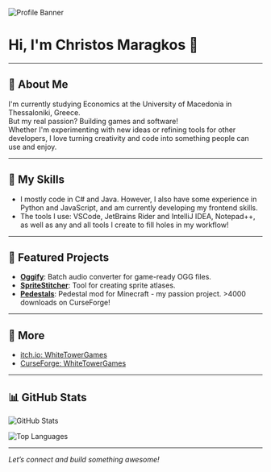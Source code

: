 ![Profile Banner](https://github.com/ChristosMaragkos.png)

# Hi, I'm Christos Maragkos 👋

---

## 👤 About Me

I'm currently studying Economics at the University of Macedonia in Thessaloniki, Greece.  
But my real passion? Building games and software!  
Whether I'm experimenting with new ideas or refining tools for other developers, I love turning creativity and code into something people can use and enjoy.

---
## 🧠 My Skills

- I mostly code in C# and Java. However, I also have some experience in Python and JavaScript, and am currently developing my frontend skills.
- The tools I use: VSCode, JetBrains Rider and IntelliJ IDEA, Notepad++, as well as any and all tools I create to fill holes in my workflow!

---
## 🌟 Featured Projects

- [**Oggify**](https://github.com/WhiteTowerGames/Oggify): Batch audio converter for game-ready OGG files.
- [**SpriteStitcher**](https://github.com/WhiteTowerGames/SpriteStitcher): Tool for creating sprite atlases.
- [**Pedestals**](https://github.com/WhiteTowerGames/pedestals-121): Pedestal mod for Minecraft - my passion project. >4000 downloads on CurseForge!

---

## 🎲 More

- [itch.io: WhiteTowerGames](https://white-tower-games.itch.io/)
- [CurseForge: WhiteTowerGames](https://www.curseforge.com/members/whitetowergames/projects)

---

## 📊 GitHub Stats

![GitHub Stats](https://github-readme-stats.vercel.app/api?username=ChristosMaragkos&show_icons=true&theme=radical)

![Top Languages](https://github-readme-stats.vercel.app/api/top-langs/?username=ChristosMaragkos&layout=compact&theme=radical)

---

*Let’s connect and build something awesome!*
